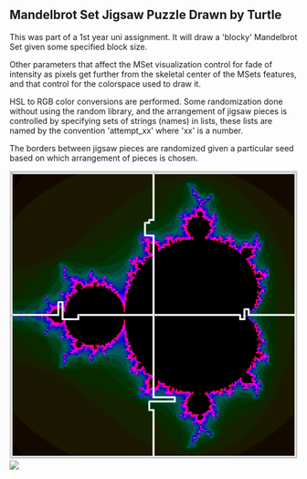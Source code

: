 ## Mandelbrot Set Jigsaw Puzzle Drawn by Turtle

This was part of a 1st year uni assignment. It will draw a 'blocky' Mandelbrot Set given some specified block size.

Other parameters that affect the MSet visualization control for fade of intensity as pixels get further from the skeletal center of the MSets features, and that control for the colorspace used to draw it.

HSL to RGB color conversions are performed. Some randomization done without using the random library, and the arrangement of jigsaw pieces is controlled by specifying sets of strings (names) in lists, these lists are named by the convention 'attempt_xx' where 'xx' is a number.

The borders between jigsaw pieces are randomized given a particular seed based on which arrangement of pieces is chosen.

![](https://github.com/stephen-hannam/Turtle_MandelBrot_Set/blob/master/IFB104_1.png)
![](https://gitlab.com/stenam7/Turtle_MandelBrot_Set/blob/master/IFB104_1.png)
